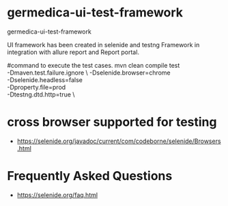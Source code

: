 # germedica-ui-test-framework
germedica-ui-test-framework

UI framework has been created in selenide and testng Framework in integration with allure report and Report portal.

#command to execute the test cases.
mvn clean compile test \
-Dmaven.test.failure.ignore \ 
-Dselenide.browser=chrome \
-Dselenide.headless=false \
-Dproperty.file=prod \
-Dtestng.dtd.http=true \

# cross browser supported for testing
- https://selenide.org/javadoc/current/com/codeborne/selenide/Browsers.html

# Frequently Asked Questions
- https://selenide.org/faq.html

